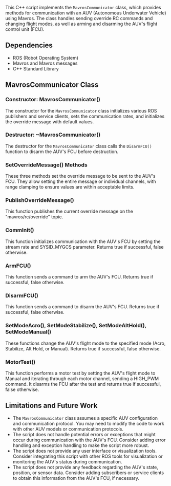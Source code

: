 This C++ script implements the `MavrosCommunicator` class, which provides methods for communication with an AUV (Autonomous Underwater Vehicle) using Mavros. The class handles sending override RC commands and changing flight modes, as well as arming and disarming the AUV's flight control unit (FCU).

## Dependencies

-   ROS (Robot Operating System)
-   Mavros and Mavros messages
-   C++ Standard Library

## MavrosCommunicator Class

### Constructor: MavrosCommunicator()

The constructor for the `MavrosCommunicator` class initializes various ROS publishers and service clients, sets the communication rates, and initializes the override message with default values.

### Destructor: ~MavrosCommunicator()

The destructor for the `MavrosCommunicator` class calls the `DisarmFCU()` function to disarm the AUV's FCU before destruction.

### SetOverrideMessage() Methods

These three methods set the override message to be sent to the AUV's FCU. They allow setting the entire message or individual channels, with range clamping to ensure values are within acceptable limits.

### PublishOverrideMessage()

This function publishes the current override message on the "mavros/rc/override" topic.

### CommInit()

This function initializes communication with the AUV's FCU by setting the stream rate and SYSID_MYGCS parameter. Returns true if successful, false otherwise.

### ArmFCU()

This function sends a command to arm the AUV's FCU. Returns true if successful, false otherwise.

### DisarmFCU()

This function sends a command to disarm the AUV's FCU. Returns true if successful, false otherwise.

### SetModeAcro(), SetModeStabilize(), SetModeAltHold(), SetModeManual()

These functions change the AUV's flight mode to the specified mode (Acro, Stabilize, Alt Hold, or Manual). Returns true if successful, false otherwise.

### MotorTest()

This function performs a motor test by setting the AUV's flight mode to Manual and iterating through each motor channel, sending a HIGH_PWM command. It disarms the FCU after the test and returns true if successful, false otherwise.

## Limitations and Future Work

-   The `MavrosCommunicator` class assumes a specific AUV configuration and communication protocol. You may need to modify the code to work with other AUV models or communication protocols.
-   The script does not handle potential errors or exceptions that might occur during communication with the AUV's FCU. Consider adding error handling and exception handling to make the script more robust.
-   The script does not provide any user interface or visualization tools. Consider integrating this script with other ROS tools for visualization or monitoring the AUV's status during communication.
-   The script does not provide any feedback regarding the AUV's state, position, or sensor data. Consider adding subscribers or service clients to obtain this information from the AUV's FCU, if necessary.
